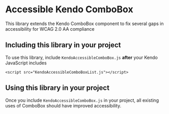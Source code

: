 # Accessible Kendo ComboBox
This library extends the Kendo ComboBox component to fix several gaps in accessibility for WCAG 2.0 AA compliance

## Including this library in your project
To use this library, include `KendoAccessibleComboBox.js` **after** your Kendo JavaScript includes
~~~~
<script src="KendoAccessibleComboBoxList.js"></script>
~~~~

## Using this library in your project
Once you include `KendoAccessibleComboBox.js` in your project, all existing uses of ComboBox should have improved accessibility.